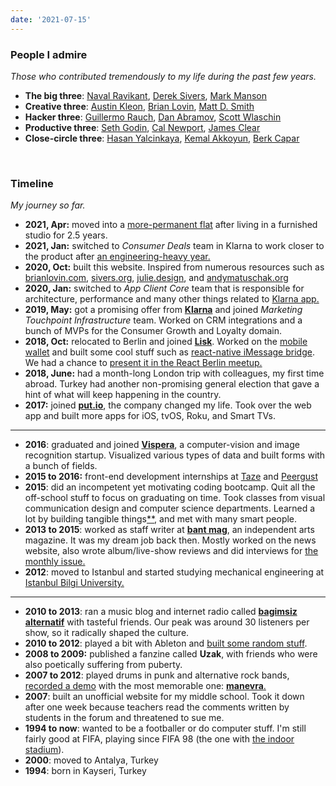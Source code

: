 ```yaml
---
date: '2021-07-15'
---
```


### People I admire

_Those who contributed tremendously to my life during the past few years._

- **The big three**: [Naval Ravikant](https://nav.al), [Derek Sivers](https://sivers.org), [Mark Manson](https://markmanson.net)
- **Creative three**: [Austin Kleon](https://austinkleon.com), [Brian Lovin](https://brianlovin.com), [Matt D. Smith](http://mds.is/)
- **Hacker three**: [Guillermo Rauch](https://rauchg.com), [Dan Abramov](https://overreacted.io), [Scott Wlaschin](https://fsharpforfunandprofit.com)
- **Productive three**: [Seth Godin](https://seths.blog), [Cal Newport](https://www.calnewport.com), [James Clear](https://jamesclear.com)
- **Close-circle three**: [Hasan Yalcinkaya](https://twitter.com/hafifuyku), [Kemal Akkoyun](https://kakkoyun.me), [Berk Capar](https://berk.studio)

&nbsp;

### Timeline

_My journey so far._

- **2021, Apr:** moved into a [more-permanent flat](https://twitter.com/altaywtf/status/1387446623303778307) after living in a furnished studio for 2.5 years.
- **2021, Jan:** switched to _Consumer Deals_ team in Klarna to work closer to the product after [an engineering-heavy year.](../notes/2020)
- **2020, Oct:** built this website. Inspired from numerous resources such as [brianlovin.com](https://brianlovin.com), [sivers.org](https://sivers.org), [julie.design](https://julie.design), and [andymatuschak.org](https://notes.andymatuschak.org)
- **2020, Jan:** switched to _App Client Core_ team that is responsible for architecture, performance and many other things related to [Klarna app.](https://klarna.com/us/klarna-app/)
- **2019, May:** got a promising offer from [**Klarna**](https://klarna.com/) and joined _Marketing Touchpoint Infrastructure_ team. Worked on CRM integrations and a bunch of MVPs for the Consumer Growth and Loyalty domain.
- **2018, Oct:** relocated to Berlin and joined [**Lisk**](https://lisk.io). Worked on the [mobile wallet](https://github.com/LiskHQ/lisk-mobile) and built some cool stuff such as [react-native iMessage bridge](../notes/react-native-imessage). We had a chance to [present it in the React Berlin meetup.](https://www.youtube.com/watch?v=MEM6OBOBIhY)
- **2018, June:** had a month-long London trip with colleagues, my first time abroad. Turkey had another non-promising general election that gave a hint of what will keep happening in the country.
- **2017:** joined [**put.io**](https://put.io/), the company changed my life. Took over the web app and built more apps for iOS, tvOS, Roku, and Smart TVs.

---

- **2016**: graduated and joined [**Vispera**](https://vispera.co), a computer-vision and image recognition startup. Visualized various types of data and built forms with a bunch of fields.
- **2015 to 2016:** front-end development internships at [Taze](https://tazebt.com) and [Peergust](https://angel.co/peergust)
- **2015**: did an incompetent yet motivating coding bootcamp. Quit all the off-school stuff to focus on graduating on time. Took classes from visual communication design and computer science departments. Learned a lot by building tangible things[\*](https://github.com/altaywtf/bilgi-shuttle-ios)[\*](https://github.com/altaywtf/vcd-ibeacon), and met with many smart people.
- **2013 to 2015**: worked as staff writer at [**bant mag**](https://bantmag.com), an independent arts magazine. It was my dream job back then. Mostly worked on the news website, also wrote album/live-show reviews and did interviews for [the monthly issue.](http://dergi.bantmag.com)
- **2012**: moved to Istanbul and started studying mechanical engineering at [Istanbul Bilgi University.](https://www.bilgi.edu.tr/en/)

---

- **2010 to 2013**: ran a music blog and internet radio called **[bagimsiz alternatif](https://8tracks.com/bagimsizalternatif)** with tasteful friends. Our peak was around 30 listeners per show, so it radically shaped the culture.
- **2010 to 2012**: played a bit with Ableton and [built some random stuff](https://soundcloud.com/altaywtf).
- **2008 to 2009:** published a fanzine called **Uzak**, with friends who were also poetically suffering from puberty.
- **2007 to 2012**: played drums in punk and alternative rock bands, [recorded a demo](https://soundcloud.com/manevraonline/sets/palyaco) with the most memorable one: [**manevra**.](https://vimeo.com/26003192)
- **2007**: built an unofficial website for my middle school. Took it down after one week because teachers read the comments written by students in the forum and threatened to sue me.
- **1994 to now**: wanted to be a footballer or do computer stuff. I'm still fairly good at FIFA, playing since FIFA 98 (the one with [the indoor stadium](https://forums.operationsports.com/features/2691/looking-back-at-fifa-98s-indoor-soccer-mode/)).
- **2000**: moved to Antalya, Turkey
- **1994**: born in Kayseri, Turkey
